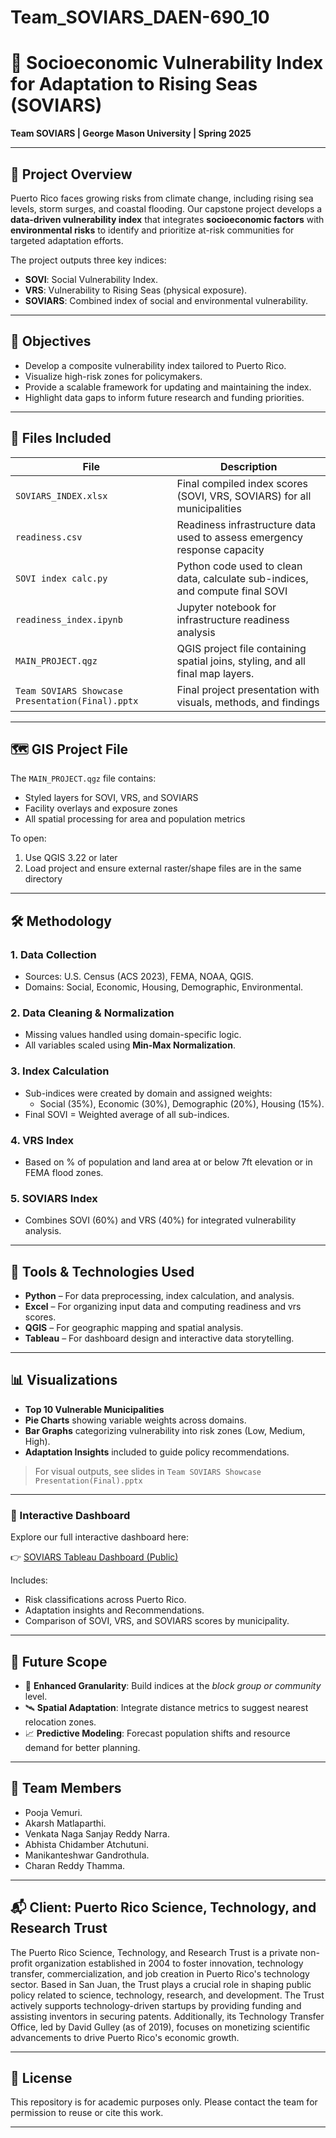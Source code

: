 # Team_SOVIARS_DAEN-690_10
# 🌊 Socioeconomic Vulnerability Index for Adaptation to Rising Seas (SOVIARS)

**Team SOVIARS | George Mason University | Spring 2025**

---

## 📌 Project Overview

Puerto Rico faces growing risks from climate change, including rising sea levels, storm surges, and coastal flooding. Our capstone project develops a **data-driven vulnerability index** that integrates **socioeconomic factors** with **environmental risks** to identify and prioritize at-risk communities for targeted adaptation efforts.

The project outputs three key indices:
- **SOVI**: Social Vulnerability Index.
- **VRS**: Vulnerability to Rising Seas (physical exposure).
- **SOVIARS**: Combined index of social and environmental vulnerability.

---

## 🎯 Objectives

- Develop a composite vulnerability index tailored to Puerto Rico.
- Visualize high-risk zones for policymakers.
- Provide a scalable framework for updating and maintaining the index.
- Highlight data gaps to inform future research and funding priorities.

---

## 📁 Files Included

| File | Description |
|------|-------------|
| `SOVIARS_INDEX.xlsx` | Final compiled index scores (SOVI, VRS, SOVIARS) for all municipalities |
| `readiness.csv` | Readiness infrastructure data used to assess emergency response capacity |
| `SOVI index calc.py` | Python code used to clean data, calculate sub-indices, and compute final SOVI |
| `readiness_index.ipynb` | Jupyter notebook for infrastructure readiness analysis |
| `MAIN_PROJECT.qgz` | QGIS project file containing spatial joins, styling, and all final map layers. |
| `Team SOVIARS Showcase Presentation(Final).pptx` | Final project presentation with visuals, methods, and findings |

---
## 🗺 GIS Project File

The `MAIN_PROJECT.qgz` file contains:
- Styled layers for SOVI, VRS, and SOVIARS
- Facility overlays and exposure zones
- All spatial processing for area and population metrics

To open:
1. Use QGIS 3.22 or later
2. Load project and ensure external raster/shape files are in the same directory

---

## 🛠️ Methodology

### 1. **Data Collection**
- Sources: U.S. Census (ACS 2023), FEMA, NOAA, QGIS.
- Domains: Social, Economic, Housing, Demographic, Environmental.

### 2. **Data Cleaning & Normalization**
- Missing values handled using domain-specific logic.
- All variables scaled using **Min-Max Normalization**.

### 3. **Index Calculation**
- Sub-indices were created by domain and assigned weights:
  - Social (35%), Economic (30%), Demographic (20%), Housing (15%).
- Final SOVI = Weighted average of all sub-indices.

### 4. **VRS Index**
- Based on % of population and land area at or below 7ft elevation or in FEMA flood zones.

### 5. **SOVIARS Index**
- Combines SOVI (60%) and VRS (40%) for integrated vulnerability analysis.

---

## 🧰 Tools & Technologies Used

- **Python** – For data preprocessing, index calculation, and analysis.
- **Excel** – For organizing input data and computing readiness and vrs scores.
- **QGIS** – For geographic mapping and spatial analysis.
- **Tableau** – For dashboard design and interactive data storytelling.
---
## 📊 Visualizations

- **Top 10 Vulnerable Municipalities**
- **Pie Charts** showing variable weights across domains.
- **Bar Graphs** categorizing vulnerability into risk zones (Low, Medium, High).
- **Adaptation Insights** included to guide policy recommendations.

> For visual outputs, see slides in `Team SOVIARS Showcase Presentation(Final).pptx`

---
### 🔗 Interactive Dashboard

Explore our full interactive dashboard here:

👉 [SOVIARS Tableau Dashboard (Public)](https://public.tableau.com/views/SOVIARSInsightsDashboard/Dashboard?:language=en-US&:sid=&:redirect=auth&:display_count=n&:origin=viz_share_link)

Includes:
- Risk classifications across Puerto Rico.
- Adaptation insights and Recommendations.
- Comparison of SOVI, VRS, and SOVIARS scores by municipality.
---

## 🔮 Future Scope

- 📍 **Enhanced Granularity**: Build indices at the *block group or community* level.
- 🛰️ **Spatial Adaptation**: Integrate distance metrics to suggest nearest relocation zones.
- 📈 **Predictive Modeling**: Forecast population shifts and resource demand for better planning.

---

## 👥 Team Members

- Pooja Vemuri. 
- Akarsh Matlaparthi.
- Venkata Naga Sanjay Reddy Narra.
- Abhista Chidamber Atchutuni.
- Manikanteshwar Gandrothula.
- Charan Reddy Thamma. 


---

## 📬 Client: Puerto Rico Science, Technology, and Research Trust

The Puerto Rico Science, Technology, and Research Trust is a private non-profit organization established in 2004 to foster innovation, technology transfer, commercialization, and job creation in Puerto Rico's technology sector. Based in San Juan, the Trust plays a crucial role in shaping public policy related to science, technology, research, and development.
The Trust actively supports technology-driven startups by providing funding and assisting inventors in securing patents. Additionally, its Technology Transfer Office, led by David Gulley (as of 2019), focuses on monetizing scientific advancements to drive Puerto Rico's economic growth.

---

## 📎 License

This repository is for academic purposes only. Please contact the team for permission to reuse or cite this work.

---


